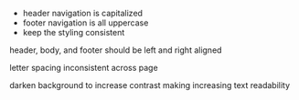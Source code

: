 - header navigation is capitalized
- footer navigation is all uppercase
- keep the styling consistent

header, body, and footer should be left and right aligned

letter spacing inconsistent across page

darken background to increase contrast making increasing text readability